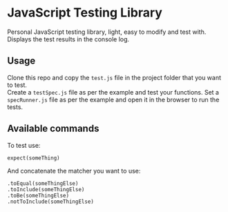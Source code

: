 # JavaScript Testing Library

Personal JavaScript testing library, light, easy to modify and test with.  
Displays the test results in the console log.

## Usage

Clone this repo and copy the `test.js` file in the project folder that you want to test.  
Create a `testSpec.js` file as per the example and test your functions.
Set a `specRunner.js` file as per the example and open it in the browser to run the tests.

## Available commands

To test use:

```
expect(someThing)
```

And concatenate the matcher you want to use:

```
.toEqual(someThingElse)
.toInclude(someThingElse)
.toBe(someThingElse)
.notToInclude(someThingElse)
```
